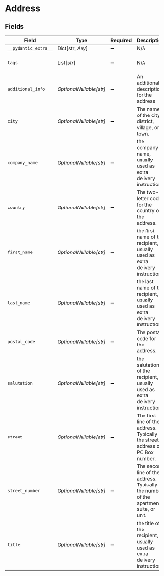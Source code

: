 # Address


## Fields

| Field                                                                                  | Type                                                                                   | Required                                                                               | Description                                                                            | Example                                                                                |
| -------------------------------------------------------------------------------------- | -------------------------------------------------------------------------------------- | -------------------------------------------------------------------------------------- | -------------------------------------------------------------------------------------- | -------------------------------------------------------------------------------------- |
| `__pydantic_extra__`                                                                   | Dict[str, *Any*]                                                                       | :heavy_minus_sign:                                                                     | N/A                                                                                    |                                                                                        |
| `tags`                                                                                 | List[*str*]                                                                            | :heavy_minus_sign:                                                                     | N/A                                                                                    | [<br/>"billing"<br/>]                                                                  |
| `additional_info`                                                                      | *OptionalNullable[str]*                                                                | :heavy_minus_sign:                                                                     | An additional description for the address                                              |                                                                                        |
| `city`                                                                                 | *OptionalNullable[str]*                                                                | :heavy_minus_sign:                                                                     | The name of the city, district, village, or town.                                      |                                                                                        |
| `company_name`                                                                         | *OptionalNullable[str]*                                                                | :heavy_minus_sign:                                                                     | the company name, usually used as extra delivery instructions                          |                                                                                        |
| `country`                                                                              | *OptionalNullable[str]*                                                                | :heavy_minus_sign:                                                                     | The two-letter code for the country of the address.                                    |                                                                                        |
| `first_name`                                                                           | *OptionalNullable[str]*                                                                | :heavy_minus_sign:                                                                     | the first name of the recipient, usually used as extra delivery instructions           |                                                                                        |
| `last_name`                                                                            | *OptionalNullable[str]*                                                                | :heavy_minus_sign:                                                                     | the last name of the recipient, usually used as extra delivery instructions            |                                                                                        |
| `postal_code`                                                                          | *OptionalNullable[str]*                                                                | :heavy_minus_sign:                                                                     | The postal code for the address.                                                       |                                                                                        |
| `salutation`                                                                           | *OptionalNullable[str]*                                                                | :heavy_minus_sign:                                                                     | the salutation of the recipient, usually used as extra delivery instructions           |                                                                                        |
| `street`                                                                               | *OptionalNullable[str]*                                                                | :heavy_minus_sign:                                                                     | The first line of the address. Typically the street address or PO Box number.          |                                                                                        |
| `street_number`                                                                        | *OptionalNullable[str]*                                                                | :heavy_minus_sign:                                                                     | The second line of the address. Typically the number of the apartment, suite, or unit. |                                                                                        |
| `title`                                                                                | *OptionalNullable[str]*                                                                | :heavy_minus_sign:                                                                     | the title of the recipient, usually used as extra delivery instructions                |                                                                                        |